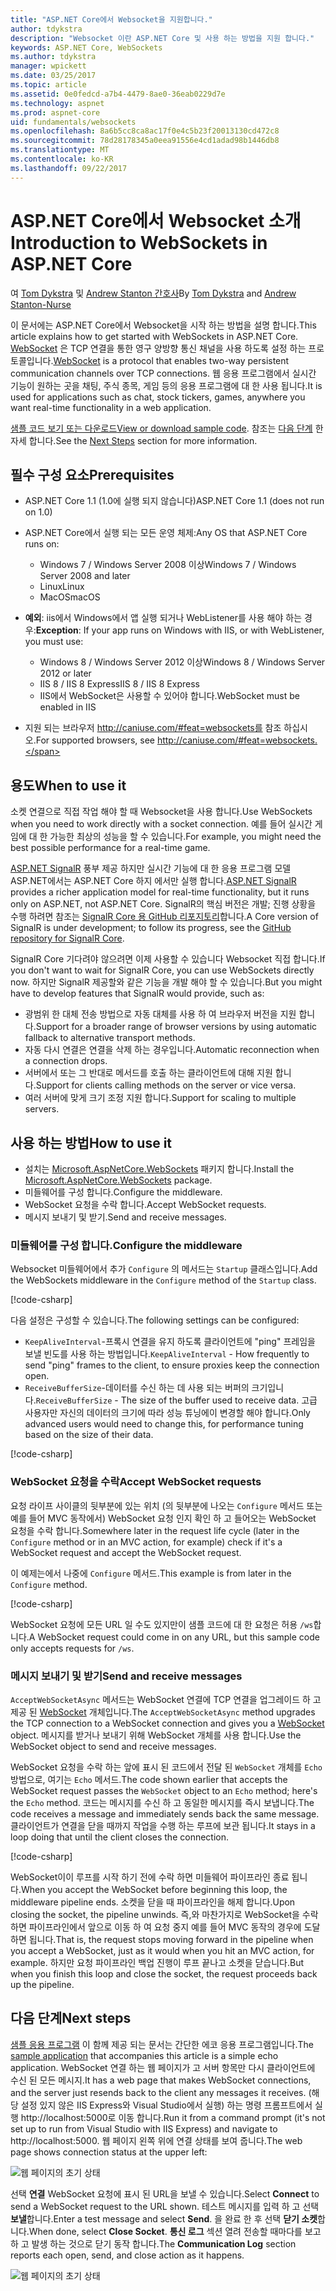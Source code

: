```yaml
---
title: "ASP.NET Core에서 Websocket을 지원합니다."
author: tdykstra
description: "Websocket 이란 ASP.NET Core 및 사용 하는 방법을 지원 합니다."
keywords: ASP.NET Core, WebSockets
ms.author: tdykstra
manager: wpickett
ms.date: 03/25/2017
ms.topic: article
ms.assetid: 0e0fedcd-a7b4-4479-8ae0-36eab0229d7e
ms.technology: aspnet
ms.prod: aspnet-core
uid: fundamentals/websockets
ms.openlocfilehash: 8a6b5cc8ca8ac17f0e4c5b23f20013130cd472c8
ms.sourcegitcommit: 78d28178345a0eea91556e4cd1adad98b1446db8
ms.translationtype: MT
ms.contentlocale: ko-KR
ms.lasthandoff: 09/22/2017
---
```

# <a name="introduction-to-websockets-in-aspnet-core"></a><span data-ttu-id="79a4e-104">ASP.NET Core에서 Websocket 소개</span><span class="sxs-lookup"><span data-stu-id="79a4e-104">Introduction to WebSockets in ASP.NET Core</span></span>

<span data-ttu-id="79a4e-105">여 [Tom Dykstra](https://github.com/tdykstra) 및 [Andrew Stanton 간호사](https://github.com/anurse)</span><span class="sxs-lookup"><span data-stu-id="79a4e-105">By [Tom Dykstra](https://github.com/tdykstra) and [Andrew Stanton-Nurse](https://github.com/anurse)</span></span>

<span data-ttu-id="79a4e-106">이 문서에는 ASP.NET Core에서 Websocket을 시작 하는 방법을 설명 합니다.</span><span class="sxs-lookup"><span data-stu-id="79a4e-106">This article explains how to get started with WebSockets in ASP.NET Core.</span></span> <span data-ttu-id="79a4e-107">[WebSocket](https://wikipedia.org/wiki/WebSocket) 은 TCP 연결을 통한 영구 양방향 통신 채널을 사용 하도록 설정 하는 프로토콜입니다.</span><span class="sxs-lookup"><span data-stu-id="79a4e-107">[WebSocket](https://wikipedia.org/wiki/WebSocket) is a protocol that enables two-way persistent communication channels over TCP connections.</span></span> <span data-ttu-id="79a4e-108">웹 응용 프로그램에서 실시간 기능이 원하는 곳을 채팅, 주식 종목, 게임 등의 응용 프로그램에 대 한 사용 됩니다.</span><span class="sxs-lookup"><span data-stu-id="79a4e-108">It is used for applications such as chat, stock tickers, games, anywhere you want real-time functionality in a web application.</span></span>

<span data-ttu-id="79a4e-109">[샘플 코드 보기 또는 다운로드](https://github.com/aspnet/Docs/tree/master/aspnetcore/fundamentals/websockets/sample)</span><span class="sxs-lookup"><span data-stu-id="79a4e-109">[View or download sample code](https://github.com/aspnet/Docs/tree/master/aspnetcore/fundamentals/websockets/sample).</span></span> <span data-ttu-id="79a4e-110">참조는 [다음 단계](#next-steps) 한 자세 합니다.</span><span class="sxs-lookup"><span data-stu-id="79a4e-110">See the [Next Steps](#next-steps) section for more information.</span></span>


## <a name="prerequisites"></a><span data-ttu-id="79a4e-111">필수 구성 요소</span><span class="sxs-lookup"><span data-stu-id="79a4e-111">Prerequisites</span></span>

* <span data-ttu-id="79a4e-112">ASP.NET Core 1.1 (1.0에 실행 되지 않습니다)</span><span class="sxs-lookup"><span data-stu-id="79a4e-112">ASP.NET Core 1.1 (does not run on 1.0)</span></span>
* <span data-ttu-id="79a4e-113">ASP.NET Core에서 실행 되는 모든 운영 체제:</span><span class="sxs-lookup"><span data-stu-id="79a4e-113">Any OS that ASP.NET Core runs on:</span></span>
  
  * <span data-ttu-id="79a4e-114">Windows 7 / Windows Server 2008 이상</span><span class="sxs-lookup"><span data-stu-id="79a4e-114">Windows 7 / Windows Server 2008 and later</span></span>
  * <span data-ttu-id="79a4e-115">Linux</span><span class="sxs-lookup"><span data-stu-id="79a4e-115">Linux</span></span>
  * <span data-ttu-id="79a4e-116">MacOS</span><span class="sxs-lookup"><span data-stu-id="79a4e-116">macOS</span></span>

* <span data-ttu-id="79a4e-117">**예외**: iis에서 Windows에서 앱 실행 되거나 WebListener를 사용 해야 하는 경우:</span><span class="sxs-lookup"><span data-stu-id="79a4e-117">**Exception**: If your app runs on Windows with IIS, or with WebListener, you must use:</span></span>

  * <span data-ttu-id="79a4e-118">Windows 8 / Windows Server 2012 이상</span><span class="sxs-lookup"><span data-stu-id="79a4e-118">Windows 8 / Windows Server 2012 or later</span></span>
  * <span data-ttu-id="79a4e-119">IIS 8 / IIS 8 Express</span><span class="sxs-lookup"><span data-stu-id="79a4e-119">IIS 8 / IIS 8 Express</span></span>
  * <span data-ttu-id="79a4e-120">IIS에서 WebSocket은 사용할 수 있어야 합니다.</span><span class="sxs-lookup"><span data-stu-id="79a4e-120">WebSocket must be enabled in IIS</span></span>

* <span data-ttu-id="79a4e-121">지원 되는 브라우저 http://caniuse.com/#feat=websockets를 참조 하십시오.</span><span class="sxs-lookup"><span data-stu-id="79a4e-121">For supported browsers, see http://caniuse.com/#feat=websockets.</span></span>

## <a name="when-to-use-it"></a><span data-ttu-id="79a4e-122">용도</span><span class="sxs-lookup"><span data-stu-id="79a4e-122">When to use it</span></span>

<span data-ttu-id="79a4e-123">소켓 연결으로 직접 작업 해야 할 때 Websocket을 사용 합니다.</span><span class="sxs-lookup"><span data-stu-id="79a4e-123">Use WebSockets when you need to work directly with a socket connection.</span></span> <span data-ttu-id="79a4e-124">예를 들어 실시간 게임에 대 한 가능한 최상의 성능을 할 수 있습니다.</span><span class="sxs-lookup"><span data-stu-id="79a4e-124">For example, you might need the best possible performance for a real-time game.</span></span>

<span data-ttu-id="79a4e-125">[ASP.NET SignalR](https://docs.microsoft.com/aspnet/signalr/overview/getting-started/introduction-to-signalr) 풍부 제공 하지만 실시간 기능에 대 한 응용 프로그램 모델 ASP.NET에서는 ASP.NET Core 하지 에서만 실행 합니다.</span><span class="sxs-lookup"><span data-stu-id="79a4e-125">[ASP.NET SignalR](https://docs.microsoft.com/aspnet/signalr/overview/getting-started/introduction-to-signalr) provides a richer application model for real-time functionality, but it runs only on ASP.NET, not ASP.NET Core.</span></span> <span data-ttu-id="79a4e-126">SignalR의 핵심 버전은 개발; 진행 상황을 수행 하려면 참조는 [SignalR Core 용 GitHub 리포지토리](https://github.com/aspnet/SignalR)합니다.</span><span class="sxs-lookup"><span data-stu-id="79a4e-126">A Core version of SignalR is under development; to follow its progress, see the [GitHub repository for SignalR Core](https://github.com/aspnet/SignalR).</span></span>

<span data-ttu-id="79a4e-127">SignalR Core 기다려야 않으려면 이제 사용할 수 있습니다 Websocket 직접 합니다.</span><span class="sxs-lookup"><span data-stu-id="79a4e-127">If you don't want to wait for SignalR Core, you can use WebSockets directly now.</span></span> <span data-ttu-id="79a4e-128">하지만 SignalR 제공할와 같은 기능을 개발 해야 할 수 있습니다.</span><span class="sxs-lookup"><span data-stu-id="79a4e-128">But you might have to develop features that SignalR would provide, such as:</span></span>

* <span data-ttu-id="79a4e-129">광범위 한 대체 전송 방법으로 자동 대체를 사용 하 여 브라우저 버전을 지원 합니다.</span><span class="sxs-lookup"><span data-stu-id="79a4e-129">Support for a broader range of browser versions by using automatic fallback to alternative transport methods.</span></span>
* <span data-ttu-id="79a4e-130">자동 다시 연결은 연결을 삭제 하는 경우입니다.</span><span class="sxs-lookup"><span data-stu-id="79a4e-130">Automatic reconnection when a connection drops.</span></span>
* <span data-ttu-id="79a4e-131">서버에서 또는 그 반대로 메서드를 호출 하는 클라이언트에 대해 지원 합니다.</span><span class="sxs-lookup"><span data-stu-id="79a4e-131">Support for clients calling methods on the server or vice versa.</span></span>
* <span data-ttu-id="79a4e-132">여러 서버에 맞게 크기 조정 지원 합니다.</span><span class="sxs-lookup"><span data-stu-id="79a4e-132">Support for scaling to multiple servers.</span></span>

## <a name="how-to-use-it"></a><span data-ttu-id="79a4e-133">사용 하는 방법</span><span class="sxs-lookup"><span data-stu-id="79a4e-133">How to use it</span></span>

* <span data-ttu-id="79a4e-134">설치는 [Microsoft.AspNetCore.WebSockets](https://www.nuget.org/packages/Microsoft.AspNetCore.WebSockets/) 패키지 합니다.</span><span class="sxs-lookup"><span data-stu-id="79a4e-134">Install the [Microsoft.AspNetCore.WebSockets](https://www.nuget.org/packages/Microsoft.AspNetCore.WebSockets/) package.</span></span>
* <span data-ttu-id="79a4e-135">미들웨어를 구성 합니다.</span><span class="sxs-lookup"><span data-stu-id="79a4e-135">Configure the middleware.</span></span>
* <span data-ttu-id="79a4e-136">WebSocket 요청을 수락 합니다.</span><span class="sxs-lookup"><span data-stu-id="79a4e-136">Accept WebSocket requests.</span></span>
* <span data-ttu-id="79a4e-137">메시지 보내기 및 받기.</span><span class="sxs-lookup"><span data-stu-id="79a4e-137">Send and receive messages.</span></span>

### <a name="configure-the-middleware"></a><span data-ttu-id="79a4e-138">미들웨어를 구성 합니다.</span><span class="sxs-lookup"><span data-stu-id="79a4e-138">Configure the middleware</span></span>

<span data-ttu-id="79a4e-139">Websocket 미들웨어에서 추가 `Configure` 의 메서드는 `Startup` 클래스입니다.</span><span class="sxs-lookup"><span data-stu-id="79a4e-139">Add the WebSockets middleware in the `Configure` method of the `Startup` class.</span></span>

[!code-csharp[](websockets/sample/Startup.cs?name=UseWebSockets)]

<span data-ttu-id="79a4e-140">다음 설정은 구성할 수 있습니다.</span><span class="sxs-lookup"><span data-stu-id="79a4e-140">The following settings can be configured:</span></span>

* <span data-ttu-id="79a4e-141">`KeepAliveInterval`-프록시 연결을 유지 하도록 클라이언트에 "ping" 프레임을 보낼 빈도를 사용 하는 방법입니다.</span><span class="sxs-lookup"><span data-stu-id="79a4e-141">`KeepAliveInterval` - How frequently to send "ping" frames to the client, to ensure proxies keep the connection open.</span></span>
* <span data-ttu-id="79a4e-142">`ReceiveBufferSize`-데이터를 수신 하는 데 사용 되는 버퍼의 크기입니다.</span><span class="sxs-lookup"><span data-stu-id="79a4e-142">`ReceiveBufferSize` - The size of the buffer used to receive data.</span></span> <span data-ttu-id="79a4e-143">고급 사용자만 자신의 데이터의 크기에 따라 성능 튜닝에이 변경할 해야 합니다.</span><span class="sxs-lookup"><span data-stu-id="79a4e-143">Only advanced users would need to change this, for performance tuning based on the size of their data.</span></span>

[!code-csharp[](websockets/sample/Startup.cs?name=UseWebSocketsOptions)]

### <a name="accept-websocket-requests"></a><span data-ttu-id="79a4e-144">WebSocket 요청을 수락</span><span class="sxs-lookup"><span data-stu-id="79a4e-144">Accept WebSocket requests</span></span>

<span data-ttu-id="79a4e-145">요청 라이프 사이클의 뒷부분에 있는 위치 (의 뒷부분에 나오는 `Configure` 메서드 또는 예를 들어 MVC 동작에서) WebSocket 요청 인지 확인 하 고 들어오는 WebSocket 요청을 수락 합니다.</span><span class="sxs-lookup"><span data-stu-id="79a4e-145">Somewhere later in the request life cycle (later in the `Configure` method or in an MVC action, for example) check if it's a WebSocket request and accept the WebSocket request.</span></span>

<span data-ttu-id="79a4e-146">이 예제는에서 나중에 `Configure` 메서드.</span><span class="sxs-lookup"><span data-stu-id="79a4e-146">This example is from later in the `Configure` method.</span></span>

[!code-csharp[](websockets/sample/Startup.cs?name=AcceptWebSocket&highlight=7)]

<span data-ttu-id="79a4e-147">WebSocket 요청에 모든 URL 일 수도 있지만이 샘플 코드에 대 한 요청은 허용 `/ws`합니다.</span><span class="sxs-lookup"><span data-stu-id="79a4e-147">A WebSocket request could come in on any URL, but this sample code only accepts requests for `/ws`.</span></span>

### <a name="send-and-receive-messages"></a><span data-ttu-id="79a4e-148">메시지 보내기 및 받기</span><span class="sxs-lookup"><span data-stu-id="79a4e-148">Send and receive messages</span></span>

<span data-ttu-id="79a4e-149">`AcceptWebSocketAsync` 메서드는 WebSocket 연결에 TCP 연결을 업그레이드 하 고 제공 된 [WebSocket](https://docs.microsoft.com/dotnet/core/api/system.net.websockets.websocket) 개체입니다.</span><span class="sxs-lookup"><span data-stu-id="79a4e-149">The `AcceptWebSocketAsync` method upgrades the TCP connection to a WebSocket connection and gives you a [WebSocket](https://docs.microsoft.com/dotnet/core/api/system.net.websockets.websocket) object.</span></span> <span data-ttu-id="79a4e-150">메시지를 받거나 보내기 위해 WebSocket 개체를 사용 합니다.</span><span class="sxs-lookup"><span data-stu-id="79a4e-150">Use the WebSocket object to send and receive messages.</span></span>

<span data-ttu-id="79a4e-151">WebSocket 요청을 수락 하는 앞에 표시 된 코드에서 전달 된 `WebSocket` 개체를 `Echo` 방법으로, 여기는 `Echo` 메서드.</span><span class="sxs-lookup"><span data-stu-id="79a4e-151">The code shown earlier that accepts the WebSocket request passes the `WebSocket` object to an `Echo` method; here's the `Echo` method.</span></span> <span data-ttu-id="79a4e-152">코드는 메시지를 수신 하 고 동일한 메시지를 즉시 보냅니다.</span><span class="sxs-lookup"><span data-stu-id="79a4e-152">The code receives a message and immediately sends back the same message.</span></span> <span data-ttu-id="79a4e-153">클라이언트가 연결을 닫을 때까지 작업을 수행 하는 루프에 보관 됩니다.</span><span class="sxs-lookup"><span data-stu-id="79a4e-153">It stays in a loop doing that until the client closes the connection.</span></span> 

[!code-csharp[](websockets/sample/Startup.cs?name=Echo)]

<span data-ttu-id="79a4e-154">WebSocket이이 루프를 시작 하기 전에 수락 하면 미들웨어 파이프라인 종료 됩니다.</span><span class="sxs-lookup"><span data-stu-id="79a4e-154">When you accept the WebSocket before beginning this loop, the middleware pipeline ends.</span></span>  <span data-ttu-id="79a4e-155">소켓을 닫을 때 파이프라인을 해제 합니다.</span><span class="sxs-lookup"><span data-stu-id="79a4e-155">Upon closing the socket, the pipeline unwinds.</span></span> <span data-ttu-id="79a4e-156">즉,와 마찬가지로 WebSocket을 수락 하면 파이프라인에서 앞으로 이동 하 여 요청 중지 예를 들어 MVC 동작의 경우에 도달 하면 됩니다.</span><span class="sxs-lookup"><span data-stu-id="79a4e-156">That is, the request stops moving forward in the pipeline when you accept a WebSocket, just as it would when you hit an MVC action, for example.</span></span>  <span data-ttu-id="79a4e-157">하지만 요청 파이프라인 백업 진행이 루프 끝나고 소켓을 닫습니다.</span><span class="sxs-lookup"><span data-stu-id="79a4e-157">But when you finish this loop and close the socket, the request proceeds back up the pipeline.</span></span>

## <a name="next-steps"></a><span data-ttu-id="79a4e-158">다음 단계</span><span class="sxs-lookup"><span data-stu-id="79a4e-158">Next steps</span></span>

<span data-ttu-id="79a4e-159">[샘플 응용 프로그램](https://github.com/aspnet/Docs/tree/master/aspnetcore/fundamentals/websockets/sample) 이 함께 제공 되는 문서는 간단한 에코 응용 프로그램입니다.</span><span class="sxs-lookup"><span data-stu-id="79a4e-159">The [sample application](https://github.com/aspnet/Docs/tree/master/aspnetcore/fundamentals/websockets/sample) that accompanies this article is a simple echo application.</span></span> <span data-ttu-id="79a4e-160">WebSocket 연결 하는 웹 페이지가 고 서버 항목만 다시 클라이언트에 수신 된 모든 메시지.</span><span class="sxs-lookup"><span data-stu-id="79a4e-160">It has a web page that makes WebSocket connections, and the server just resends back to the client any messages it receives.</span></span> <span data-ttu-id="79a4e-161">(해당 설정 있지 않은 IIS Express와 Visual Studio에서 실행) 하는 명령 프롬프트에서 실행 http://localhost:5000로 이동 합니다.</span><span class="sxs-lookup"><span data-stu-id="79a4e-161">Run it from a command prompt (it's not set up to run from Visual Studio with IIS Express) and navigate to http://localhost:5000.</span></span> <span data-ttu-id="79a4e-162">웹 페이지 왼쪽 위에 연결 상태를 보여 줍니다.</span><span class="sxs-lookup"><span data-stu-id="79a4e-162">The web page shows connection status at the upper left:</span></span>

![웹 페이지의 초기 상태](websockets/_static/start.png)

<span data-ttu-id="79a4e-164">선택 **연결** WebSocket 요청에 표시 된 URL을 보낼 수 있습니다.</span><span class="sxs-lookup"><span data-stu-id="79a4e-164">Select **Connect** to send a WebSocket request to the URL shown.</span></span>  <span data-ttu-id="79a4e-165">테스트 메시지를 입력 하 고 선택 **보낼**합니다.</span><span class="sxs-lookup"><span data-stu-id="79a4e-165">Enter a test message and select **Send**.</span></span> <span data-ttu-id="79a4e-166">을 완료 한 후 선택 **닫기 소켓**합니다.</span><span class="sxs-lookup"><span data-stu-id="79a4e-166">When done, select **Close Socket**.</span></span> <span data-ttu-id="79a4e-167">**통신 로그** 섹션 열려 전송할 때마다를 보고 하 고 발생 하는 것으로 닫기 동작 합니다.</span><span class="sxs-lookup"><span data-stu-id="79a4e-167">The **Communication Log** section reports each open, send, and close action as it happens.</span></span>

![웹 페이지의 초기 상태](websockets/_static/end.png)
